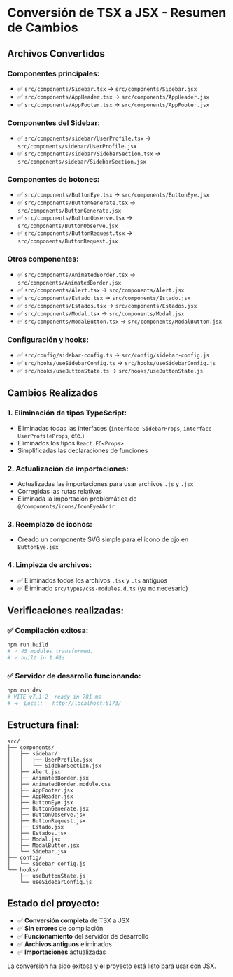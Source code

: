 # Conversión de TSX a JSX - Resumen de Cambios

## Archivos Convertidos

### Componentes principales:
- ✅ `src/components/Sidebar.tsx` → `src/components/Sidebar.jsx`
- ✅ `src/components/AppHeader.tsx` → `src/components/AppHeader.jsx`
- ✅ `src/components/AppFooter.tsx` → `src/components/AppFooter.jsx`

### Componentes del Sidebar:
- ✅ `src/components/sidebar/UserProfile.tsx` → `src/components/sidebar/UserProfile.jsx`
- ✅ `src/components/sidebar/SidebarSection.tsx` → `src/components/sidebar/SidebarSection.jsx`

### Componentes de botones:
- ✅ `src/components/ButtonEye.tsx` → `src/components/ButtonEye.jsx`
- ✅ `src/components/ButtonGenerate.tsx` → `src/components/ButtonGenerate.jsx`
- ✅ `src/components/ButtonObserve.tsx` → `src/components/ButtonObserve.jsx`
- ✅ `src/components/ButtonRequest.tsx` → `src/components/ButtonRequest.jsx`

### Otros componentes:
- ✅ `src/components/AnimatedBorder.tsx` → `src/components/AnimatedBorder.jsx`
- ✅ `src/components/Alert.tsx` → `src/components/Alert.jsx`
- ✅ `src/components/Estado.tsx` → `src/components/Estado.jsx`
- ✅ `src/components/Estados.tsx` → `src/components/Estados.jsx`
- ✅ `src/components/Modal.tsx` → `src/components/Modal.jsx`
- ✅ `src/components/ModalButton.tsx` → `src/components/ModalButton.jsx`

### Configuración y hooks:
- ✅ `src/config/sidebar-config.ts` → `src/config/sidebar-config.js`
- ✅ `src/hooks/useSidebarConfig.ts` → `src/hooks/useSidebarConfig.js`
- ✅ `src/hooks/useButtonState.ts` → `src/hooks/useButtonState.js`

## Cambios Realizados

### 1. Eliminación de tipos TypeScript:
- Eliminadas todas las interfaces (`interface SidebarProps`, `interface UserProfileProps`, etc.)
- Eliminados los tipos `React.FC<Props>`
- Simplificadas las declaraciones de funciones

### 2. Actualización de importaciones:
- Actualizadas las importaciones para usar archivos `.js` y `.jsx`
- Corregidas las rutas relativas
- Eliminada la importación problemática de `@/components/icons/IconEyeAbrir`

### 3. Reemplazo de iconos:
- Creado un componente SVG simple para el icono de ojo en `ButtonEye.jsx`

### 4. Limpieza de archivos:
- ✅ Eliminados todos los archivos `.tsx` y `.ts` antiguos
- ✅ Eliminado `src/types/css-modules.d.ts` (ya no necesario)

## Verificaciones realizadas:

### ✅ Compilación exitosa:
```bash
npm run build
# ✓ 45 modules transformed.
# ✓ built in 1.61s
```

### ✅ Servidor de desarrollo funcionando:
```bash
npm run dev
# VITE v7.1.2  ready in 781 ms
# ➜  Local:   http://localhost:5173/
```

## Estructura final:

```
src/
├── components/
│   ├── sidebar/
│   │   ├── UserProfile.jsx
│   │   └── SidebarSection.jsx
│   ├── Alert.jsx
│   ├── AnimatedBorder.jsx
│   ├── AnimatedBorder.module.css
│   ├── AppFooter.jsx
│   ├── AppHeader.jsx
│   ├── ButtonEye.jsx
│   ├── ButtonGenerate.jsx
│   ├── ButtonObserve.jsx
│   ├── ButtonRequest.jsx
│   ├── Estado.jsx
│   ├── Estados.jsx
│   ├── Modal.jsx
│   ├── ModalButton.jsx
│   └── Sidebar.jsx
├── config/
│   └── sidebar-config.js
└── hooks/
    ├── useButtonState.js
    └── useSidebarConfig.js
```

## Estado del proyecto:
- ✅ **Conversión completa** de TSX a JSX
- ✅ **Sin errores** de compilación
- ✅ **Funcionamiento** del servidor de desarrollo
- ✅ **Archivos antiguos** eliminados
- ✅ **Importaciones** actualizadas

La conversión ha sido exitosa y el proyecto está listo para usar con JSX.
